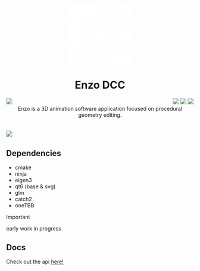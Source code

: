 <div  align="center">
  <img width=180 src="static/icons/icon-main-white.png">
</div>
<h1 align="center">Enzo DCC</h1>

<img align="left" src="https://parkerbritt.com/jenkins_badge?job=enzo">
<div align="right">
<img src="https://parkerbritt.com/badge?label=C%2B%2B&icon=cplusplus&color=00599C">
<img src="https://parkerbritt.com/badge?label=opengl&icon=opengl&color=5586A4">
<img src="https://parkerbritt.com/badge?label=qt&icon=qt&color=41CD52">
</div>

<div align="center">
Enzo is a 3D animation software application focused on procedural geometry editing.
</div>
<br><br>
<img src="https://github.com/user-attachments/assets/c1de2a74-fdd3-4d9c-8e8a-3c0183eab173">

## Dependencies
- cmake
- ninja
- eigen3
- qt6 (base & svg)
- glm
- catch2
- oneTBB


> [!IMPORTANT]
> early work in progress


## Docs
Check out the api [here!](https://parkerbritt.github.io/enzo/)
